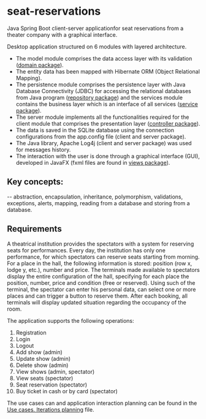 # seat-reservations
Java Spring Boot client-server applicationfor seat reservations from a theater company with a graphical interface. 

Desktop application structured on 6 modules with layered architecture. 
- The model module comprises the data access layer with its validation ([domain package](https://github.com/Iri25/sse-orm-project-Iri25/tree/main/TheaterCompany/model/src/main/java/domain)).
- The entity data has been mapped with Hibernate ORM (Object Relational Mapping).
- The persistence module comprises the persistence layer with Java Database Connectivity (JDBC) for accessing the relational databases from Java program ([repository package](https://github.com/Iri25/sse-orm-project-Iri25/tree/main/TheaterCompany/persistence/src/main/java/repository)) and the services module contains the business layer which is an interface of all services ([service package](https://github.com/Iri25/sse-orm-project-Iri25/tree/main/TheaterCompany/services/src/main/java/service)).
- The server module implements all the functionalities required for the client module that comprises the presentation layer ([controller package](https://github.com/Iri25/sse-orm-project-Iri25/tree/main/TheaterCompany/client/src/main/java/client/controller)).
- The data is saved in the SQLite database using the connection configurations from the app.config file (client and server package).
- The Java library, Apache Log4j (client and server package) was used for messages history.
- The interaction with the user is done through a graphical interface (GUI), developed in JavaFX (fxml files are found in [views package](https://github.com/Iri25/sse-orm-project-Iri25/tree/main/TheaterCompany/client/src/main/resources/views)).

## Key concepts:
-- abstraction, encapsulation, inheritance, polymorphism, validations, exceptions, alerts, mapping, reading from a database and storing from a database.

## Requirements

A theatrical institution provides the spectators with a system for reserving seats for performances. 
Every day, the institution has only one performance, for which spectators can reserve seats starting from morning. 
For a place in the hall, the following information is stored: position (row x, lodge y, etc.), number and price. 
The terminals made available to spectators display the entire configuration of the hall, specifying for each place the position, number, price and condition (free or reserved). 
Using such of the terminal, the spectator can enter his personal data, can select one or more places and can trigger a button to reserve them. After each booking, all terminals will display updated situation regarding the occupancy of the room.

The application supports the following operations:
1. Registration
2. Login
3. Logout
4. Add show (admin)
5. Update show (admin)
6. Delete show (admin)
7. View shows (admin, spectator)
9. View seats (spectator)
10. Seat reservation (spectator)
11. Buy ticket in cash or by card (spectator)

The use cases can and application interaction planning can be found in the [Use cases. Iterations planning](https://github.com/Iri25/seat-reservations/blob/main/Use%20cases.%20Iterations%20planning.pdf) file.
